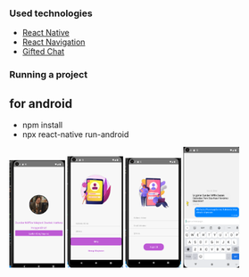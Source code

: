 ### Used technologies
<ul style="list-style-type:disc">
   <li><a href="https://reactnative.dev/">React Native</a></li>
   <li><a href="https://reactnavigation.org/">React Navigation</a></li>
   <li><a href="https://github.com/FaridSafi/react-native-gifted-chat">Gifted Chat</a></li>
</ul>

### Running a project
## for android
<ul>
<li>npm install</li>
<li>npx react-native run-android</li>
</ul>
<div style="flex:1">
<img src="./public/main.png" width='100px'>
<img src="./public/login.png" width='100px'>
<img src="./public/register.png" width='100px'>
<img src="./public/chat.png" width='100px'>
</div>


